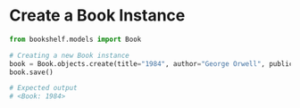 # Create a Book Instance

```python
from bookshelf.models import Book

# Creating a new Book instance
book = Book.objects.create(title="1984", author="George Orwell", publication_year=1949)
book.save()

# Expected output
# <Book: 1984>
```
